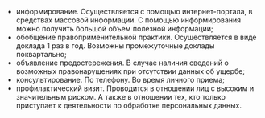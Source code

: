 
- информирование. Осуществляется с помощью интернет-портала, в средствах массовой информации. С помощью информирования можно получить большой объем полезной информации;
- обобщение правоприменительной практики. Осуществляется в виде доклада 1 раз в год. Возможны промежуточные доклады поквартально;
- объявление предостережения. В случае наличия сведений о возможных правонарушениях при отсутствии данных об ущербе;
- консультирование. По телефону. Во время личного приема;
- профилактический визит. Проводится в отношении лиц с высоким и значительным риском. А также в отношении тех, кто только приступает к деятельности по обработке персональных данных.